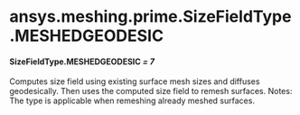 # ansys.meshing.prime.SizeFieldType.MESHEDGEODESIC

#### SizeFieldType.MESHEDGEODESIC *= 7*

Computes size field using existing surface mesh sizes and diffuses geodesically. Then uses the computed size field to remesh surfaces. Notes: The type is applicable when remeshing already meshed surfaces.

<!-- !! processed by numpydoc !! -->
